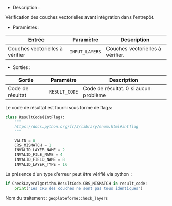- Description :

Vérification des couches vectorielles avant intégration dans l'entrepôt.

- Paramètres :

| Entrée           | Paramètre          | Description                                                |
|------------------|--------------------|------------------------------------------------------------|
| Couches vectorielles à vérifier | `INPUT_LAYERS`  | Couches vectorielles à vérifier. |

- Sorties :

| Sortie                             | Paramètre                           | Description                    |
|------------------------------------|-------------------------------------|--------------------------------|
| Code de résultat | `RESULT_CODE`        | Code de résultat. 0 si aucun problème |

Le code de résultat est fourni sous forme de flags:

```python
class ResultCode(IntFlag):
    """
    https://docs.python.org/fr/3/library/enum.html#intflag
    """

    VALID = 0
    CRS_MISMATCH = 1
    INVALID_LAYER_NAME = 2
    INVALID_FILE_NAME = 4
    INVALID_FIELD_NAME = 8
    INVALID_LAYER_TYPE = 16
```

La présence d'un type d'erreur peut être vérifié via python :

```python
if CheckLayerAlgorithm.ResultCode.CRS_MISMATCH in result_code:
    print("Les CRS des couches ne sont pas tous identiques")
```

Nom du traitement : `geoplateforme:check_layers`
